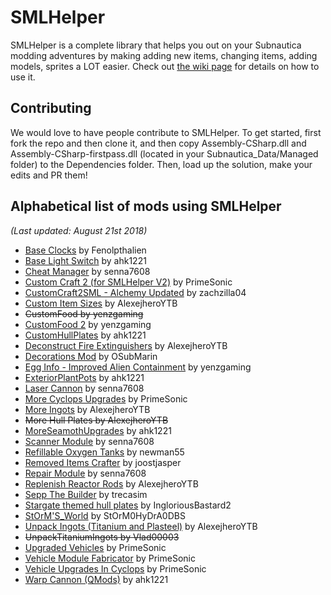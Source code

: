 # SMLHelper
SMLHelper is a complete library that helps you out on your Subnautica modding adventures by making adding new items, changing items, adding models, sprites a LOT easier. Check out [the wiki page](https://github.com/SMLHelper/SMLHelper/wiki) for details on how to use it.

## Contributing
We would love to have people contribute to SMLHelper. To get started, first fork the repo and then clone it, and then copy Assembly-CSharp.dll and Assembly-CSharp-firstpass.dll (located in your Subnautica_Data/Managed folder) to the Dependencies folder. Then, load up the solution, make your edits and PR them!

## Alphabetical list of mods using SMLHelper
_(Last updated: August 21st 2018)_

* [Base Clocks](https://www.nexusmods.com/subnautica/mods/75) by Fenolpthalien
* [Base Light Switch](https://www.nexusmods.com/subnautica/mods/46) by ahk1221
* [Cheat Manager](https://www.nexusmods.com/subnautica/mods/77) by senna7608
* [Custom Craft 2 (for SMLHelper V2)](https://www.nexusmods.com/subnautica/mods/114) by PrimeSonic
* [CustomCraft2SML - Alchemy Updated](https://www.nexusmods.com/subnautica/mods/132) by zachzilla04
* [Custom Item Sizes](https://www.nexusmods.com/subnautica/mods/79) by AlexejheroYTB
* ~~CustomFood by yenzgaming~~
* [CustomFood 2](https://www.nexusmods.com/subnautica/mods/130) by yenzgaming
* [CustomHullPlates](https://www.nexusmods.com/subnautica/mods/95) by ahk1221
* [Deconstruct Fire Extinguishers](https://www.nexusmods.com/subnautica/mods/103) by AlexejheroYTB
* [Decorations Mod](https://www.nexusmods.com/subnautica/mods/102) by OSubMarin
* [Egg Info - Improved Alien Containment](https://www.nexusmods.com/subnautica/mods/81) by yenzgaming
* [ExteriorPlantPots](https://www.nexusmods.com/subnautica/mods/64) by ahk1221
* [Laser Cannon](https://www.nexusmods.com/subnautica/mods/136) by senna7608
* [More Cyclops Upgrades](https://www.nexusmods.com/subnautica/mods/101) by PrimeSonic
* [More Ingots](https://www.nexusmods.com/subnautica/mods/60) by AlexejheroYTB
* ~~More Hull Plates by AlexejheroYTB~~
* [MoreSeamothUpgrades](https://www.nexusmods.com/subnautica/mods/98) by ahk1221
* [Scanner Module](https://www.nexusmods.com/subnautica/mods/131) by senna7608
* [Refillable Oxygen Tanks](https://www.nexusmods.com/subnautica/mods/67) by newman55
* [Removed Items Crafter](https://www.nexusmods.com/subnautica/mods/120) by joostjasper
* [Repair Module](https://www.nexusmods.com/subnautica/mods/133) by senna7608
* [Replenish Reactor Rods](https://www.nexusmods.com/subnautica/mods/106) by AlexejheroYTB
* [Sepp The Builder](https://www.nexusmods.com/subnautica/mods/121) by trecasim
* [Stargate themed hull plates](https://www.nexusmods.com/subnautica/mods/96) by IngloriousBastard2
* [StOrM'S_World](https://www.nexusmods.com/subnautica/mods/54) by StOrM0HyDrA0DBS
* [Unpack Ingots (Titanium and Plasteel)](https://www.nexusmods.com/subnautica/mods/69) by AlexejheroYTB
* ~~UnpackTitaniumIngots by Vlad00003~~
* [Upgraded Vehicles](https://www.nexusmods.com/subnautica/mods/115) by PrimeSonic
* [Vehicle Module Fabricator](https://www.nexusmods.com/subnautica/mods/93) by PrimeSonic
* [Vehicle Upgrades In Cyclops](https://www.nexusmods.com/subnautica/mods/83) by PrimeSonic
* [Warp Cannon (QMods)](https://www.nexusmods.com/subnautica/mods/40) by ahk1221
